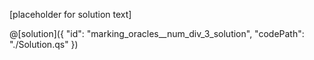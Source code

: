 [placeholder for solution text]

@[solution]({
    "id": "marking_oracles__num_div_3_solution",
    "codePath": "./Solution.qs"
})
